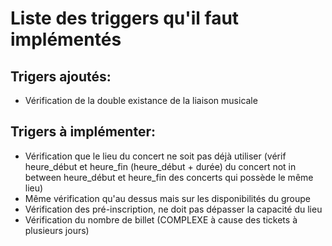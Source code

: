 # Liste des triggers qu'il faut implémentés  
## Trigers ajoutés:
- Vérification de la double existance de la liaison musicale

## Trigers à implémenter:
- Vérification que le lieu du concert ne soit pas déjà utiliser (vérif heure_début et heure_fin (heure_début + durée) du concert not in between heure_début et heure_fin des concerts qui possède le même lieu)
- Même vérification qu'au dessus mais sur les disponibilités du groupe
- Vérification des pré-inscription, ne doit pas dépasser la capacité du lieu
- Vérification du nombre de billet (COMPLEXE à cause des tickets à plusieurs jours)